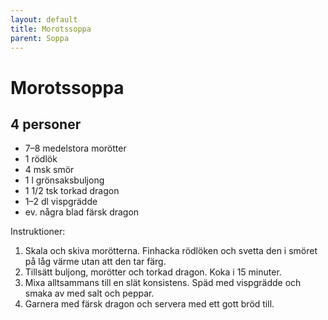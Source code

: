 ```yaml
---
layout: default
title: Morotssoppa
parent: Soppa
---
```

Morotssoppa
===========

4 personer
----------

-	7–8 medelstora morötter
-	1 rödlök
-	4 msk smör
-	1 l grönsaksbuljong
-	1 1/2 tsk torkad dragon
-	1–2 dl vispgrädde
-	ev. några blad färsk dragon

Instruktioner:

1.	Skala och skiva morötterna. Finhacka rödlöken och svetta den i smöret på låg värme utan att den tar färg.
2.	Tillsätt buljong, morötter och torkad dragon. Koka i 15 minuter.
3.	Mixa alltsammans till en slät konsistens. Späd med vispgrädde och smaka av med salt och peppar.
4.	Garnera med färsk dragon och servera med ett gott bröd till.
